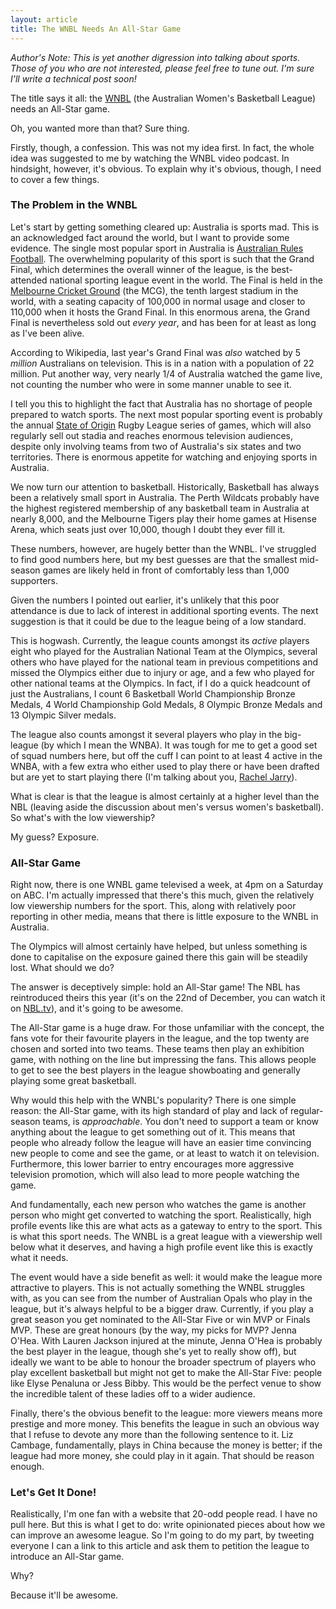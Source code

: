 ```yaml
---
layout: article
title: The WNBL Needs An All-Star Game
---
```


_Author's Note: This is yet another digression into talking about sports.
Those of you who are not interested, please feel free to tune out. I'm sure
I'll write a technical post soon!_

The title says it all: the [WNBL](http://www.wnbl.com.au/) (the Australian
Women's Basketball League) needs an All-Star game.

Oh, you wanted more than that? Sure thing.

Firstly, though, a confession. This was not my idea first. In fact, the whole
idea was suggested to me by watching the WNBL video podcast. In hindsight,
however, it's obvious. To explain why it's obvious, though, I need to cover a
few things.

### The Problem in the WNBL

Let's start by getting something cleared up: Australia is sports mad. This is
an acknowledged fact around the world, but I want to provide some evidence.
The single most popular sport in Australia is
[Australian Rules Football](http://en.wikipedia.org/wiki/Australian_rules_football).
The overwhelming popularity of this sport is such that the Grand Final, which
determines the overall winner of the league, is the best-attended national
sporting league event in the world. The Final is held in the
[Melbourne Cricket Ground](http://en.wikipedia.org/wiki/MCG) (the MCG), the
tenth largest stadium in the world, with a seating capacity of 100,000 in
normal usage and closer to 110,000 when it hosts the Grand Final. In this
enormous arena, the Grand Final is nevertheless sold out _every year_, and has
been for at least as long as I've been alive.

According to Wikipedia, last year's Grand Final was _also_ watched by 5
_million_ Australians on television. This is in a nation with a population of
22 million. Put another way, very nearly 1/4 of Australia watched the game
live, not counting the number who were in some manner unable to see it.

I tell you this to highlight the fact that Australia has no shortage of people
prepared to watch sports. The next most popular sporting event is probably the
annual [State of Origin](http://en.wikipedia.org/wiki/State_of_Origin_series)
Rugby League series of games, which will also regularly sell out stadia and
reaches enormous television audiences, despite only involving teams from two
of Australia's six states and two territories. There is enormous appetite for
watching and enjoying sports in Australia.

We now turn our attention to basketball. Historically, Basketball has always
been a relatively small sport in Australia. The Perth Wildcats probably have
the highest registered membership of any basketball team in Australia at
nearly 8,000, and the Melbourne Tigers play their home games at Hisense Arena,
which seats just over 10,000, though I doubt they ever fill it.

These numbers, however, are hugely better than the WNBL. I've struggled to
find good numbers here, but my best guesses are that the smallest mid-season
games are likely held in front of comfortably less than 1,000 supporters.

Given the numbers I pointed out earlier, it's unlikely that this poor
attendance is due to lack of interest in additional sporting events. The next
suggestion is that it could be due to the league being of a low standard.

This is hogwash. Currently, the league counts amongst its _active_ players
eight who played for the Australian National Team at the Olympics, several
others who have played for the national team in previous competitions and
missed the Olympics either due to injury or age, and a few who played for
other national teams at the Olympics. In fact, if I do a quick headcount of
just the Australians, I count 6 Basketball World Championship Bronze Medals,
4 World Championship Gold Medals, 8 Olympic Bronze Medals and 13 Olympic
Silver medals.

The league also counts amongst it several players who play in the big-league
(by which I mean the WNBA). It was tough for me to get a good set of squad
numbers here, but off the cuff I can point to at least 4 active in the WNBA,
with a few extra who either used to play there or have been drafted but are
yet to start playing there (I'm talking about you,
[Rachel Jarry](https://twitter.com/rmjarry)).

What is clear is that the league is almost certainly at a higher level than
the NBL (leaving aside the discussion about men's versus women's basketball).
So what's with the low viewership?

My guess? Exposure.

### All-Star Game

Right now, there is one WNBL game televised a week, at 4pm on a Saturday on
ABC. I'm actually impressed that there's this much, given the relatively low
viewership numbers for the sport. This, along with relatively poor reporting
in other media, means that there is little exposure to the WNBL in Australia.

The Olympics will almost certainly have helped, but unless something is done
to capitalise on the exposure gained there this gain will be steadily lost.
What should we do?

The answer is deceptively simple: hold an All-Star game! The NBL has
reintroduced theirs this year (it's on the 22nd of December, you can watch
it on [NBL.tv](http://www.nbl.tv/)), and it's going to be awesome.

The All-Star game is a huge draw. For those unfamiliar with the concept, the
fans vote for their favourite players in the league, and the top twenty are
chosen and sorted into two teams. These teams then play an exhibition game,
with nothing on the line but impressing the fans. This allows people to get to
see the best players in the league showboating and generally playing some
great basketball.

Why would this help with the WNBL's popularity? There is one simple reason:
the All-Star game, with its high standard of play and lack of regular-season
teams, is _approachable_. You don't need to support a team or know anything
about the league to get something out of it. This means that people who
already follow the league will have an easier time convincing new people to
come and see the game, or at least to watch it on television. Furthermore,
this lower barrier to entry encourages more aggressive television promotion,
which will also lead to more people watching the game.

And fundamentally, each new person who watches the game is another person who
might get converted to watching the sport. Realistically, high profile events
like this are what acts as a gateway to entry to the sport. This is what this
sport needs. The WNBL is a great league with a viewership well below what it
deserves, and having a high profile event like this is exactly what it needs.

The event would have a side benefit as well: it would make the league more
attractive to players. This is not actually something the WNBL struggles with,
as you can see from the number of Australian Opals who play in the league,
but it's always helpful to be a bigger draw. Currently, if you play a great
season you get nominated to the All-Star Five or win MVP or Finals MVP. These
are great honours (by the way, my picks for MVP? Jenna O'Hea. With Lauren
Jackson injured at the minute, Jenna O'Hea is probably the best player in the
league, though she's yet to really show off), but ideally we want to be able
to honour the broader spectrum of players who play excellent basketball but
might not get to make the All-Star Five: people like Elyse Penaluna or Jess
Bibby. This would be the perfect venue to show the incredible talent of these
ladies off to a wider audience.

Finally, there's the obvious benefit to the league: more viewers means more
prestige and more money. This benefits the league in such an obvious way that
I refuse to devote any more than the following sentence to it. Liz Cambage,
fundamentally, plays in China because the money is better; if the league had
more money, she could play in it again. That should be reason enough.

### Let's Get It Done!

Realistically, I'm one fan with a website that 20-odd people read. I have no
pull here. But this is what I get to do: write opinionated pieces about how
we can improve an awesome league. So I'm going to do my part, by tweeting
everyone I can a link to this article and ask them to petition the league to
introduce an All-Star game.

Why?

Because it'll be awesome.
